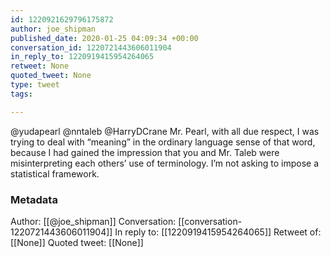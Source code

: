 ```yaml
---
id: 1220921629796175872
author: joe_shipman
published_date: 2020-01-25 04:09:34 +00:00
conversation_id: 1220721443606011904
in_reply_to: 1220919415954264065
retweet: None
quoted_tweet: None
type: tweet
tags:

---
```


@yudapearl @nntaleb @HarryDCrane Mr. Pearl, with all due respect, I was trying to deal with “meaning” in the ordinary language sense of that word, because I had gained the impression that you and Mr. Taleb were misinterpreting each others’ use of terminology. I’m not asking to impose a statistical framework.

### Metadata

Author: [[@joe_shipman]]
Conversation: [[conversation-1220721443606011904]]
In reply to: [[1220919415954264065]]
Retweet of: [[None]]
Quoted tweet: [[None]]
